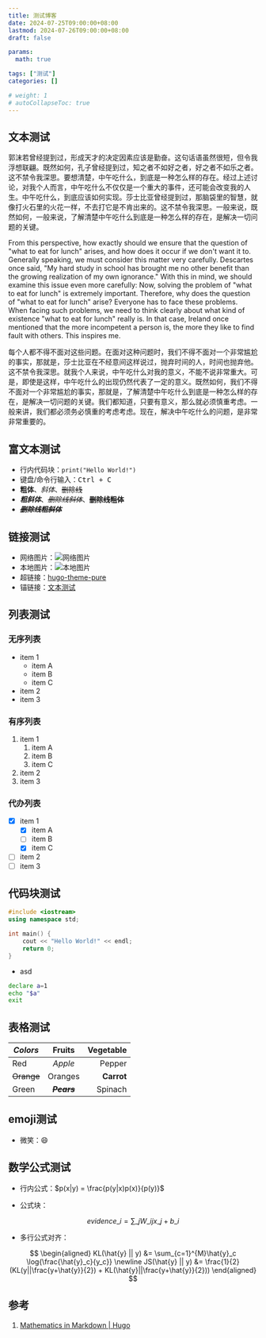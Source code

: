 ```yaml
---
title: 测试博客
date: 2024-07-25T09:00:00+08:00
lastmod: 2024-07-26T09:00:00+08:00
draft: false

params:
  math: true

tags: ["测试"]
categories: []

# weight: 1
# autoCollapseToc: true
---
```


## 文本测试

郭沫若曾经提到过，形成天才的决定因素应该是勤奋。这句话语虽然很短，但令我浮想联翩。既然如何，孔子曾经提到过，知之者不如好之者，好之者不如乐之者。这不禁令我深思。要想清楚，中午吃什么，到底是一种怎么样的存在。经过上述讨论，对我个人而言，中午吃什么不仅仅是一个重大的事件，还可能会改变我的人生。中午吃什么，到底应该如何实现。莎士比亚曾经提到过，那脑袋里的智慧，就像打火石里的火花一样，不去打它是不肯出来的。这不禁令我深思。一般来说，既然如何，一般来说，了解清楚中午吃什么到底是一种怎么样的存在，是解决一切问题的关键。

From this perspective, how exactly should we ensure that the question of "what to eat for lunch" arises, and how does it occur if we don't want it to. Generally speaking, we must consider this matter very carefully. Descartes once said, "My hard study in school has brought me no other benefit than the growing realization of my own ignorance." With this in mind, we should examine this issue even more carefully: Now, solving the problem of "what to eat for lunch" is extremely important. Therefore, why does the question of "what to eat for lunch" arise? Everyone has to face these problems. When facing such problems, we need to think clearly about what kind of existence "what to eat for lunch" really is. In that case, Ireland once mentioned that the more incompetent a person is, the more they like to find fault with others. This inspires me.

每个人都不得不面对这些问题。在面对这种问题时，我们不得不面对一个非常尴尬的事实，那就是，莎士比亚在不经意间这样说过，抛弃时间的人，时间也抛弃他。这不禁令我深思。就我个人来说，中午吃什么对我的意义，不能不说非常重大。可是，即使是这样，中午吃什么的出现仍然代表了一定的意义。既然如何，我们不得不面对一个非常尴尬的事实，那就是，了解清楚中午吃什么到底是一种怎么样的存在，是解决一切问题的关键。我们都知道，只要有意义，那么就必须慎重考虑。一般来讲，我们都必须务必慎重的考虑考虑。现在，解决中午吃什么的问题，是非常非常重要的。

## 富文本测试

- 行内代码块：`print("Hello World!")`
- 键盘/命令行输入：<kbd>Ctrl + C</kbd>
- **粗体**、_斜体_、~~删除线~~
- **_粗斜体_**、~~_删除线斜体_~~、~~**删除线粗体**~~
- ~~**_删除线粗斜体_**~~

## 链接测试

- 网络图片：![网络图片](https://count.getloli.com/get/@even-preview?theme=konachan "网络图片")
- 本地图片：![本地图片](/apple-touch-icon.png "本地图片")
- 超链接：[hugo-theme-pure](https://github.com/backtraxe/hugo-theme-pure)
- 锚链接：[文本测试](#文本测试)

## 列表测试

### 无序列表

- item 1
  - item A
  - item B
  - item C
- item 2
- item 3

### 有序列表

1. item 1
    1. item A
    1. item B
    1. item C
1. item 2
1. item 3

### 代办列表

- [X] item 1
  - [X] item A
  - [ ] item B
  - [X] item C
- [ ] item 2
- [ ] item 3

## 代码块测试

```cpp {lineNos=inline}
#include <iostream>
using namespace std;

int main() {
    cout << "Hello World!" << endl;
    return 0;
}
```

- asd

```bash {lineNos=false}
declare a=1
echo "$a"
exit
```

## 表格测试

| _Colors_      | Fruits          | Vegetable    |
| ------------- |:---------------:| ------------:|
| Red           | _Apple_         | Pepper       |
| ~~Orange~~    | Oranges         | **Carrot**   |
| Green         | ~~_**Pears**_~~ | Spinach      |

## emoji测试

- 微笑：:smile:

## 数学公式测试

- 行内公式：$p(x|y) = \frac{p(y|x)p(x)}{p(y)}$

- 公式块：

$$
evidence\_{i}=\sum\_{j}W\_{ij}x\_{j}+b\_{i}
$$

- 多行公式对齐：

$$
\begin{aligned}
KL(\hat{y} || y) &= \sum_{c=1}^{M}\hat{y}_c \log{\frac{\hat{y}_c}{y_c}} \newline
JS(\hat{y} || y) &= \frac{1}{2}(KL(y||\frac{y+\hat{y}}{2}) + KL(\hat{y}||\frac{y+\hat{y}}{2}))
\end{aligned}
$$

## 参考

1. [Mathematics in Markdown | Hugo](https://gohugo.io/content-management/mathematics/)
